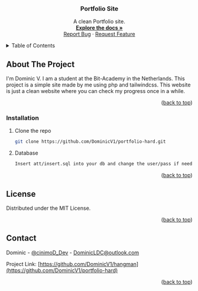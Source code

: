 <div id="top"></div>

<!-- PROJECT LOGO -->
<br />
<div align="center">
  <a href="https://github.com/DominicV1/portfolio-hard">
    <!-- <img src="images/logo.png" alt="Logo" width="80" height="80"> -->
  </a>

  <h3 align="center">Portfolio Site</h3>

  <p align="center">
    A clean Portfolio site. 
    <br />
    <a href="https://github.com/DominicV1/portfolio-hard"><strong>Explore the docs »</strong></a>
    <br />
    <a href="https://github.com/DominicV1/hangman/portfolio-hard">Report Bug</a>
    ·
    <a href="https://github.com/DominicV1/hangman/portfolio-hard">Request Feature</a>
  </p>
</div>



<!-- TABLE OF CONTENTS -->
<details>
  <summary>Table of Contents</summary>
  <ol>
    <li>
      <a href="#about-the-project">About The Project</a>
    </li>
      <ul>
        <li><a href="#installation">Installation</a></li>
      </ul>
    <li><a href="#license">License</a></li>
    <li><a href="#contact">Contact</a></li>
  </ol>
</details>

<!-- ABOUT THE PROJECT -->
## About The Project

I'm Dominic V. I am a student at the Bit-Academy in the Netherlands. This project is a simple site made by me using php and tailwindcss. 
This website is just a clean website where you can check my progress once in a while.
<p align="right">(<a href="#top">back to top</a>)</p>

### Installation

1. Clone the repo
   ```sh
   git clone https://github.com/DominicV1/portfolio-hard.git
   ```
2. Database
    ```sh 
    Insert att/insert.sql into your db and change the user/pass if needed.
    ```
<p align="right">(<a href="#top">back to top</a>)</p>


<!-- LICENSE -->
## License

Distributed under the MIT License.

<p align="right">(<a href="#top">back to top</a>)</p>


<!-- CONTACT -->
## Contact

Dominic - [@cinimoD_Dev](https://twitter.com/cinimoD_Dev) - DominicLDC@outlook.com

Project Link: [https://github.com/DominicV1/hangman](https://github.com/DominicV1/portfolio-hard)

<p align="right">(<a href="#top">back to top</a>)</p>
